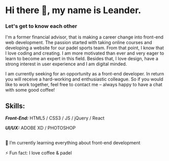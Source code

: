 
# Hi there 👋, my name is Leander.

### Let's get to know each other

I'm a former financial advisor, that is making a career change into front-end web development. The passion started with taking online courses and developing a website for our padel sports team. From that point, I know that I love coding and creating. I am more motivated than ever and very eager to learn to become an expert in this field. Besides that, I love design, have a strong interest in user experience and I am digital minded.

I am currently seeking for an opportunity as a front-end developer. In return you will receive a hard-working and enthusiastic colleague. So if you would like to work together, feel free to contact me – always happy to have a chat with some good coffee!

## Skills:

***Front-End:*** HTML5 / CSS3 / JS / jQuery / React

***UI/UX:*** ADOBE XD / PHOTOSHOP


##
🌱 I’m currently learning everything about front-end development

⚡ Fun fact: I love coffee & padel
